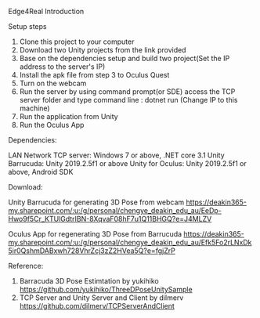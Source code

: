 Edge4Real
Introduction 


Setup steps
1. Clone this project to your computer
2. Download two Unity projects from the link provided 
3. Base on the dependencies setup and build two project(Set the IP address to the server's IP)
4. Install the apk file from step 3 to Oculus Quest 
5. Turn on the webcam
6. Run the server by using command prompt(or SDE) access the TCP server folder and type command line : dotnet run (Change IP to this        machine)
7. Run the application from Unity
8. Run the Oculus App



Dependencies:

LAN Network
TCP server: Windows 7 or above, .NET core 3.1
Unity Barrucuda:  Unity 2019.2.5f1 or above
Unity for Oculus:  Unity 2019.2.5f1 or above, Android SDK


Download:

Unity Barrucuda for generating 3D Pose from webcam https://deakin365-my.sharepoint.com/:u:/g/personal/chengye_deakin_edu_au/EeDp-Hwo9f5Cr_KTUlGdtrIBN-8XqvaF08hF7u1Q11BHGQ?e=J4MLZV

Oculus App for regenerating 3D Pose from Barrucuda https://deakin365-my.sharepoint.com/:u:/g/personal/chengye_deakin_edu_au/Efk5Fo2rLNxDk5ir0QshmDABxwh728VhrZcj3zZ2HVea5Q?e=fgjZrP

Reference:
1. Barracuda 3D Pose Estimtation by yukihiko https://github.com/yukihiko/ThreeDPoseUnitySample
2. TCP Server and Unity Server and Client by dilmerv https://github.com/dilmerv/TCPServerAndClient
